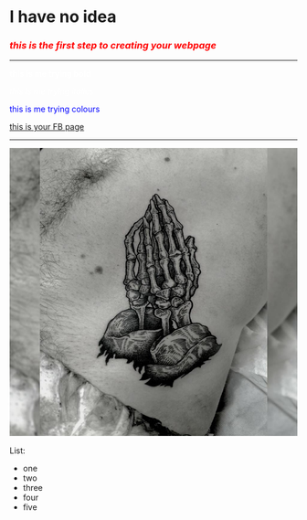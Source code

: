 <h1>I have no idea</h1>

<h3><i><font color="red">this is the first step to creating your webpage</font></i></h3>
<hr>
<p1>
<font color="white"><b>this is me trying bold</b></font>


<font color="white"><i>this is me trying italics</i></font>


<font color="blue">this is me trying colours</font>


<a href="https://www.facebook.com/ben.efrah"> this is your FB page</a>

</p1>

<hr>

<img src="benni-photo.jpg">


List:
- one
- two
- three
- four
- five

